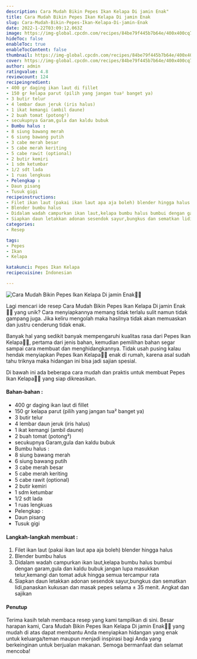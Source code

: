 ```yaml
---
description: Cara Mudah Bikin Pepes Ikan Kelapa Di jamin Enak"
title: Cara Mudah Bikin Pepes Ikan Kelapa Di jamin Enak
slug: Cara-Mudah-Bikin-Pepes-Ikan-Kelapa-Di-jamin-Enak
date: 2022-1-22T03:09:12.063Z
image: https://img-global.cpcdn.com/recipes/84be79f445b7b64e/400x400cq70/photo.jpg
hideToc: false
enableToc: true
enableTocContent: false
thumbnail: https://img-global.cpcdn.com/recipes/84be79f445b7b64e/400x400cq70/photo.jpg
cover: https://img-global.cpcdn.com/recipes/84be79f445b7b64e/400x400cq70/photo.jpg
author: admin
ratingvalue: 4.8
reviewcount: 124
recipeingredient:
- 400 gr daging ikan laut di fillet
- 150 gr kelapa parut (pilih yang jangan tua² banget ya)
- 3 butir telur
- 4 lembar daun jeruk (iris halus)
- 1 ikat kemangi (ambil daune)
- 2 buah tomat (potong²)
- secukupnya Garam,gula dan kaldu bubuk
- Bumbu halus :
- 8 siung bawang merah
- 6 siung bawang putih
- 3 cabe merah besar
- 5 cabe merah keriting
- 5 cabe rawit (optional)
- 2 butir kemiri
- 1 sdm ketumbar
- 1/2 sdt lada
- 1 ruas lengkuas
- Pelengkap :
- Daun pisang
- Tusuk gigi
recipeinstructions:
- Filet ikan laut (pakai ikan laut apa aja boleh) blender hingga halus
- Blender bumbu halus
- Didalam wadah campurkan ikan laut,kelapa bumbu halus bumbui dengan garam,gula dan kaldu bubuk jangan lupa masukkan telur,kemangi dan tomat aduk hingga semua tercampur rata
- Siapkan daun letakkan adonan sesendok sayur,bungkus dan sematkan lidi,panaskan kukusan dan masak pepes selama ± 35 menit. Angkat dan sajikan
categories:
- Resep

tags:
- Pepes
- Ikan
- Kelapa

katakunci: Pepes Ikan Kelapa
recipecuisine: Indonesian

---
```


![Cara Mudah Bikin Pepes Ikan Kelapa Di jamin Enak👩‍🍳](https://img-global.cpcdn.com/recipes/84be79f445b7b64e/400x400cq70/photo.jpg)

Lagi mencari ide resep Cara Mudah Bikin Pepes Ikan Kelapa Di jamin Enak👩‍🍳 yang unik? Cara menyiapkannya memang tidak terlalu sulit namun tidak gampang juga. Jika keliru mengolah maka hasilnya tidak akan memuaskan dan justru cenderung tidak enak.

Banyak hal yang sedikit banyak mempengaruhi kualitas rasa dari Pepes Ikan Kelapa👩‍🍳, pertama dari jenis bahan, kemudian pemilihan bahan segar sampai cara membuat dan menghidangkannya. Tidak usah pusing kalau hendak menyiapkan Pepes Ikan Kelapa👩‍🍳 enak di rumah, karena asal sudah tahu triknya maka hidangan ini bisa jadi sajian spesial.

Di bawah ini ada beberapa cara mudah dan praktis untuk membuat Pepes Ikan Kelapa👩‍🍳 yang siap dikreasikan.

<!--inarticleads1-->

#### Bahan-bahan :

- 400 gr daging ikan laut di fillet
- 150 gr kelapa parut (pilih yang jangan tua² banget ya)
- 3 butir telur
- 4 lembar daun jeruk (iris halus)
- 1 ikat kemangi (ambil daune)
- 2 buah tomat (potong²)
- secukupnya Garam,gula dan kaldu bubuk
- Bumbu halus :
- 8 siung bawang merah
- 6 siung bawang putih
- 3 cabe merah besar
- 5 cabe merah keriting
- 5 cabe rawit (optional)
- 2 butir kemiri
- 1 sdm ketumbar
- 1/2 sdt lada
- 1 ruas lengkuas
- Pelengkap :
- Daun pisang
- Tusuk gigi

<!--inarticleads2-->

#### Langkah-langkah membuat :

1. Filet ikan laut (pakai ikan laut apa aja boleh) blender hingga halus
1. Blender bumbu halus
1. Didalam wadah campurkan ikan laut,kelapa bumbu halus bumbui dengan garam,gula dan kaldu bubuk jangan lupa masukkan telur,kemangi dan tomat aduk hingga semua tercampur rata
1. Siapkan daun letakkan adonan sesendok sayur,bungkus dan sematkan lidi,panaskan kukusan dan masak pepes selama ± 35 menit. Angkat dan sajikan

#### Penutup

Terima kasih telah membaca resep yang kami tampilkan di sini. Besar harapan kami, Cara Mudah Bikin Pepes Ikan Kelapa Di jamin Enak👩‍🍳 yang mudah di atas dapat membantu Anda menyiapkan hidangan yang enak untuk keluarga/teman maupun menjadi inspirasi bagi Anda yang berkeinginan untuk berjualan makanan. Semoga bermanfaat dan selamat mencoba!